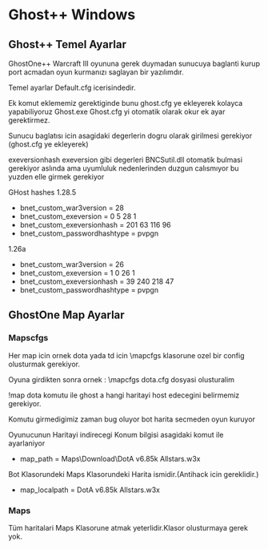 # Ghost++ Windows
## Ghost++ Temel Ayarlar

GhostOne++ Warcraft III oyununa gerek duymadan sunucuya baglanti kurup port acmadan oyun kurmanızı saglayan bir yazılımdır.

Temel ayarlar Default.cfg icerisindedir. 

Ek komut eklememiz gerektiginde bunu ghost.cfg ye ekleyerek kolayca yapabiliyoruz Ghost.exe Ghost.cfg yi otomatik olarak okur ek ayar gerektirmez.

Sunucu baglatısı icin asagidaki degerlerin dogru olarak girilmesi gerekiyor (ghost.cfg ye ekleyerek)

exeversionhash exeversion gibi degerleri BNCSutil.dll otomatik bulmasi gerekiyor aslında ama uyumluluk nedenlerinden duzgun calısmıyor bu yuzden elle girmek gerekiyor

GHost hashes
1.28.5

* bnet_custom_war3version = 28
* bnet_custom_exeversion = 0 5 28 1
* bnet_custom_exeversionhash = 201 63 116 96  
* bnet_custom_passwordhashtype = pvpgn

1.26a

* bnet_custom_war3version = 26
* bnet_custom_exeversion = 1 0 26 1
* bnet_custom_exeversionhash = 39 240 218 47
* bnet_custom_passwordhashtype = pvpgn

## GhostOne Map Ayarlar
### Mapscfgs

Her map icin ornek dota yada td icin \mapcfgs klasorune ozel bir config olusturmak gerekiyor.

Oyuna girdikten sonra ornek : \mapcfgs dota.cfg dosyasi olusturalim 

!map dota komutu ile ghost a hangi haritayi host edecegini belirmemiz gerekiyor.

Komutu girmedigimiz zaman bug oluyor bot harita secmeden oyun kuruyor

Oyunucunun Haritayi indirecegi Konum bilgisi asagidaki komut ile ayarlaniyor

* map_path = Maps\Download\DotA v6.85k Allstars.w3x       

Bot Klasorundeki Maps Klasorundeki Harita ismidir.(Antihack icin gereklidir.)

* map_localpath = DotA v6.85k Allstars.w3x 

### Maps

Tüm haritalari Maps Klasorune atmak yeterlidir.Klasor olusturmaya gerek yok.
